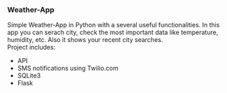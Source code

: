 ### Weather-App  
Simple Weather-App in Python with a several useful functionalities. In this app you can serach city, check the most important data like temperature, humidity, etc. Also it shows your recent city searches.  
Project includes:
- API
- SMS notifications using Twilio.com
- SQLite3
- Flask
